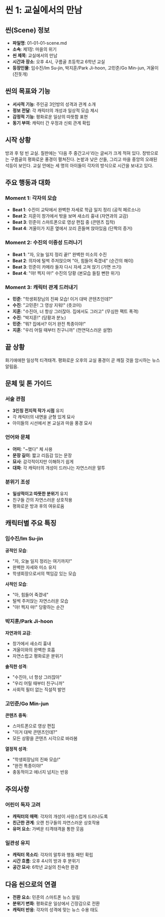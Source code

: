 # 씬 1: 교실에서의 만남

## 씬(Scene) 정보
- **파일명**: 01-01-01-scene.md
- **소속**: 제1장: 마을의 위기
- **씬 제목**: 교실에서의 만남
- **시간과 장소**: 오후 4시, 구름골 초등학교 6학년 교실
- **등장인물**: 임수진/Im Su-jin, 박지훈/Park Ji-hoon, 고민준/Go Min-jun, 겨울이(진돗개)

## 씬의 목표와 기능
- **서사적 기능**: 주인공 3인방의 성격과 관계 소개
- **정보 전달**: 각 캐릭터의 개성과 일상적 모습 제시
- **감정적 기능**: 평화로운 일상의 따뜻함 표현
- **동기 부여**: 캐릭터 간 우정과 신뢰 관계 확립

## 시작 상황
방과 후 텅 빈 교실. 칠판에는 '다음 주 중간고사'라는 글씨가 크게 적혀 있다. 창밖으로는 구름골의 평화로운 풍경이 펼쳐진다. 논밭과 낮은 산들, 그리고 마을 중앙의 오래된 석등이 보인다. 교실 안에는 세 명의 아이들이 각자의 방식으로 시간을 보내고 있다.

## 주요 행동과 대화

### Moment 1: 각자의 모습
- **Beat 1**: 수진이 교탁에서 완벽한 자세로 학급 일지 정리 (공적 페르소나)
- **Beat 2**: 지훈이 창가에서 밖을 보며 새소리 흉내 (자연과의 교감)
- **Beat 3**: 민준이 스마트폰으로 영상 편집 중 (콘텐츠 집착)
- **Beat 4**: 겨울이가 지훈 옆에서 꼬리 흔들며 앉아있음 (단짝의 증거)

### Moment 2: 수진의 이중성 드러나기
- **Beat 1**: "자, 오늘 일지 정리 끝!" 완벽한 미소의 수진
- **Beat 2**: 의자에 털썩 주저앉으며 "아, 힘들어 죽겠네" (순간의 해이)
- **Beat 3**: 민준이 카메라 들자 다시 자세 고쳐 앉기 (가면 쓰기)
- **Beat 4**: "야! 찍지 마!" 수진의 당황 (본모습 들킬 뻔한 위기)

### Moment 3: 캐릭터 관계 드러내기
- **민준**: "학생회장님의 진짜 모습! 이거 대박 콘텐츠인데?"
- **수진**: "고민준! 그 영상 지워!" (츳코미)
- **지훈**: "수진아, 너 항상 그러잖아. 집에서도 그러고" (무심한 팩트 폭격)
- **수진**: "박지훈!" (당황과 분노)
- **민준**: "뭐? 집에서? 이거 완전 특종이야!"
- **지훈**: "우리 어릴 때부터 친구니까" (천연덕스러운 설명)

## 끝 상황
화기애애한 일상적 티격태격. 평화로운 오후의 교실 풍경이 곧 깨질 것을 암시하는 뉴스 알림음.

## 문체 및 톤 가이드

### 서술 관점
- **3인칭 전지적 작가 시점** 유지
- 각 캐릭터의 내면을 균형 있게 묘사
- 아이들의 시선에서 본 교실과 마을 풍경 묘사

### 언어와 문체
- **어미**: "~했다" 체 사용
- **문장 길이**: 짧고 리듬감 있는 문장
- **묘사**: 감각적이지만 이해하기 쉽게
- **대화**: 각 캐릭터의 개성이 드러나는 자연스러운 말투

### 분위기 조성
- **일상적이고 따뜻한 분위기** 유지
- 친구들 간의 자연스러운 상호작용
- 평화로운 방과 후의 여유로움

## 캐릭터별 주요 특징

### 임수진/Im Su-jin
**공적인 모습**:
- "자, 오늘 일지 정리는 여기까지!"
- 완벽한 자세와 미소 유지
- 학생회장으로서의 책임감 있는 모습

**사적인 모습**:
- "아, 힘들어 죽겠네"
- 털썩 주저앉는 자연스러운 모습
- "야! 찍지 마!" 당황하는 순간

### 박지훈/Park Ji-hoon
**자연과의 교감**:
- 창가에서 새소리 흉내
- 겨울이와의 완벽한 호흡
- 자연스럽고 평화로운 분위기

**솔직한 성격**:
- "수진아, 너 항상 그러잖아"
- "우리 어릴 때부터 친구니까"
- 사회적 필터 없는 직설적 발언

### 고민준/Go Min-jun
**콘텐츠 중독**:
- 스마트폰으로 영상 편집
- "이거 대박 콘텐츠인데?"
- 모든 상황을 콘텐츠 시각으로 바라봄

**열정적 성격**:
- "학생회장님의 진짜 모습!"
- "완전 특종이야!"
- 충동적이고 에너지 넘치는 반응

## 주의사항

### 어린이 독자 고려
- **캐릭터의 매력**: 각자의 개성이 사랑스럽게 드러나도록
- **친근한 관계**: 오랜 친구들의 자연스러운 상호작용
- **유머 요소**: 가벼운 티격태격을 통한 웃음

### 일관성 유지
- **캐릭터 목소리**: 각자의 말투와 행동 패턴 확립
- **시간 흐름**: 오후 4시의 방과 후 분위기
- **공간 묘사**: 6학년 교실의 친숙한 환경

## 다음 씬으로의 연결
- **전환 요소**: 민준의 스마트폰 뉴스 알림
- **분위기 변화**: 평화로운 일상에서 긴장감으로 전환
- **캐릭터 반응**: 각자의 성격에 맞는 뉴스 수용 태도